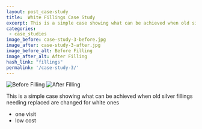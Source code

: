 ```yaml
---
layout: post_case-study
title:  White Fillings Case Study
excerpt: This is a simple case showing what can be achieved when old silver fillings needing replaced are changed for white ones.
categories:
 - case_studies
image_before: case-study-3-before.jpg
image_after: case-study-3-after.jpg
image_before_alt: Before Filling
image_after_alt: After Filling
hash_link: "fillings"
permalink: '/case-study-3/'
---
```

<div class="u-center-table u-mb-large-1-5">
  <img src="{{site.baseurl}}/assets/images/case-study-3-before.jpg" alt="Before Filling">
  <img src="{{site.baseurl}}/assets/images/case-study-3-after.jpg" alt="After Filling">
</div>

This is a simple case showing what can be achieved when old silver fillings needing replaced are changed for white ones

* one visit
* low cost
